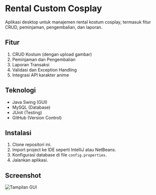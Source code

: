 # Rental Custom Cosplay
Aplikasi desktop untuk manajemen rental kostum cosplay, termasuk fitur CRUD, peminjaman, pengembalian, dan laporan.

## Fitur
1. CRUD Kostum (dengan upload gambar)
2. Peminjaman dan Pengembalian
3. Laporan Transaksi
4. Validasi dan Exception Handling
5. Integrasi API karakter anime

## Teknologi
- Java Swing (GUI)
- MySQL (Database)
- JUnit (Testing)
- GitHub (Version Control)

## Instalasi
1. Clone repositori ini.
2. Import project ke IDE seperti IntelliJ atau NetBeans.
3. Konfigurasi database di file `config.properties`.
4. Jalankan aplikasi.

## Screenshot
![Tampilan GUI](screenshot.png)
